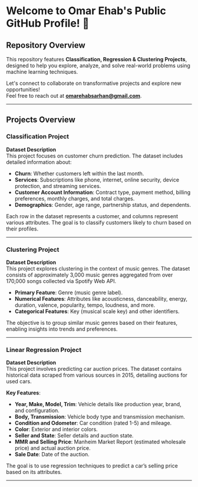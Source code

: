 # Welcome to Omar Ehab's Public GitHub Profile! 🎉

## Repository Overview  
This repository features **Classification, Regression & Clustering Projects**, designed to help you explore, analyze, and solve real-world problems using machine learning techniques.  

Let's connect to collaborate on transformative projects and explore new opportunities!  
Feel free to reach out at **omarehabsarhan@gmail.com**.  

---

## Projects Overview  

### Classification Project  
**Dataset Description**  
This project focuses on customer churn prediction. The dataset includes detailed information about:  
- **Churn**: Whether customers left within the last month.  
- **Services**: Subscriptions like phone, internet, online security, device protection, and streaming services.  
- **Customer Account Information**: Contract type, payment method, billing preferences, monthly charges, and total charges.  
- **Demographics**: Gender, age range, partnership status, and dependents.  

Each row in the dataset represents a customer, and columns represent various attributes. The goal is to classify customers likely to churn based on their profiles.

---

### Clustering Project  
**Dataset Description**  
This project explores clustering in the context of music genres. The dataset consists of approximately 3,000 music genres aggregated from over 170,000 songs collected via Spotify Web API.  
- **Primary Feature**: Genre (music genre label).  
- **Numerical Features**: Attributes like acousticness, danceability, energy, duration, valence, popularity, tempo, loudness, and more.  
- **Categorical Features**: Key (musical scale key) and other identifiers.  

The objective is to group similar music genres based on their features, enabling insights into trends and preferences.

---

### Linear Regression Project  
**Dataset Description**  
This project involves predicting car auction prices. The dataset contains historical data scraped from various sources in 2015, detailing auctions for used cars.  

**Key Features**:  
- **Year, Make, Model, Trim**: Vehicle details like production year, brand, and configuration.  
- **Body, Transmission**: Vehicle body type and transmission mechanism.  
- **Condition and Odometer**: Car condition (rated 1-5) and mileage.  
- **Color**: Exterior and interior colors.  
- **Seller and State**: Seller details and auction state.  
- **MMR and Selling Price**: Manheim Market Report (estimated wholesale price) and actual auction price.  
- **Sale Date**: Date of the auction.  

The goal is to use regression techniques to predict a car’s selling price based on its attributes.

---
